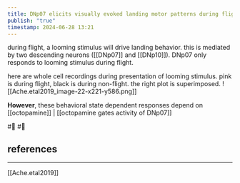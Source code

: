 ```yaml
---
title: DNp07 elicits visually evoked landing motor patterns during flight
publish: "true"
timestamp: 2024-06-28 13:21
---
```

during flight, a looming stimulus will drive landing behavior. this is mediated by two descending neurons ([[DNp07]] and [[DNp10]]). DNp07 only responds to looming stimulus during flight.

here are whole cell recordings during presentation of looming stimulus. pink is during flight, black is during non-flight. the right plot is superimposed.
![[Ache.etal2019_image-22-x221-y586.png]]


**However**, these behavioral state dependent responses depend on [[octopamine]] | [[octopamine gates activity of DNp07]] 

#🥚 #🌱 
## references
---
[[Ache.etal2019]]